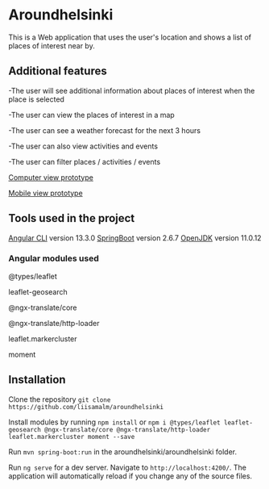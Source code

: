 # Aroundhelsinki
<!--Mikä tämä ohjelma on ja mitä tällä voi tehdä-->
This is a Web application that uses the user's location and shows a list of places of interest near by.
## Additional features
-The user will see additional information about places of interest when the place is selected


-The user can view the places of interest in a map


-The user can see a weather forecast for the next 3 hours


-The user can also view activities and events


-The user can filter places / activities / events

[Computer view prototype](https://xd.adobe.com/view/05531c53-b475-4c4f-8233-4a99dd1d40f1-5000/?fullscreen)



[Mobile view prototype](https://xd.adobe.com/view/d587891e-286f-4f51-a83d-c9b6cdb7fd96-80d4/?fullscreen)

## Tools used in the project
[Angular CLI](https://github.com/angular/angular-cli) version 13.3.0
[SpringBoot](https://spring.io/projects/spring-boot) version 2.6.7
[OpenJDK](https://jdk.java.net/archive/) version 11.0.12

### Angular modules used
@types/leaflet


leaflet-geosearch


@ngx-translate/core


@ngx-translate/http-loader


leaflet.markercluster


moment

<!--mitä pitää olla asennettuna, jotta koodi toimii omalla koneella
 -->
## Installation
<!--miten ohjelman saa käyntiin-->
Clone the repository `git clone https://github.com/liisamalm/aroundhelsinki`

Install modules by running `npm install` or `npm i @types/leaflet leaflet-geosearch @ngx-translate/core @ngx-translate/http-loader leaflet.markercluster moment --save`

Run `mvn spring-boot:run` in the aroundhelsinki/aroundhelsinki folder.

Run `ng serve` for a dev server. Navigate to `http://localhost:4200/`. The application will automatically reload if you change any of the source files.
